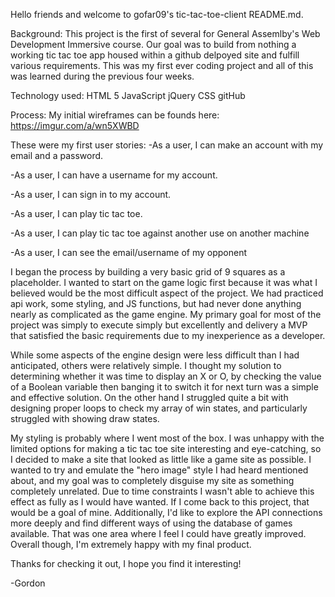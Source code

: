 
Hello friends and welcome to gofar09's tic-tac-toe-client README.md.

Background:
This project is the first of several for General Assemlby's Web Development
Immersive course. Our goal was to build from nothing a working tic tac toe
app housed within a github delpoyed site and fulfill various requirements. This
was my first ever coding project and all of this was learned during the previous
four weeks.

Technology used:
HTML 5
JavaScript
jQuery
CSS
gitHub

Process:
My initial wireframes can be founds here: https://imgur.com/a/wn5XWBD

These were my first user stories:
  -As a user, I can make an account with my email and a password.

  -As a user, I can have a username for my account.

  -As a user, I can sign in to my account.

  -As a user, I can play tic tac toe.

  -As a user, I can play tic tac toe against another use on another machine

  -As a user, I can see the email/username of my opponent

I began the process by building a very basic grid of 9 squares as a placeholder.
I wanted to start on the game logic first because it was what I believed would
be the most difficult aspect of the project. We had practiced api work, some
styling, and JS functions, but had never done anything nearly as complicated as
the game engine. My primary goal for most of the project was simply to execute
simply but excellently and delivery a MVP that satisfied the basic requirements
due to my inexperience as a developer.

While some aspects of the engine design were less difficult than I had
anticipated, others were relatively simple. I thought my solution to determining
whether it was time to display an X or O, by checking the value of a Boolean
variable then banging it to switch it for next turn was a simple and effective
solution. On the other hand I struggled quite a bit with designing proper loops
to check my array of win states, and particularly struggled with showing draw
states.

My styling is probably where I went most of the box. I was unhappy with the
limited options for making a tic tac toe site interesting and eye-catching,
so I decided to make a site that looked as little like a game site as possible.
I wanted to try and emulate the "hero image" style I had heard mentioned about,
and my goal was to completely disguise my site as something completely
unrelated. Due to time constraints I wasn't able to achieve this effect as
fully as I would have wanted. If I come back to this project, that would be a
goal of mine. Additionally, I'd like to explore the API connections more deeply
and find different ways of using the database of games available. That was one
area where I feel I could have greatly improved. Overall though, I'm extremely
happy with my final product.

Thanks for checking it out, I hope you find it interesting!

-Gordon
